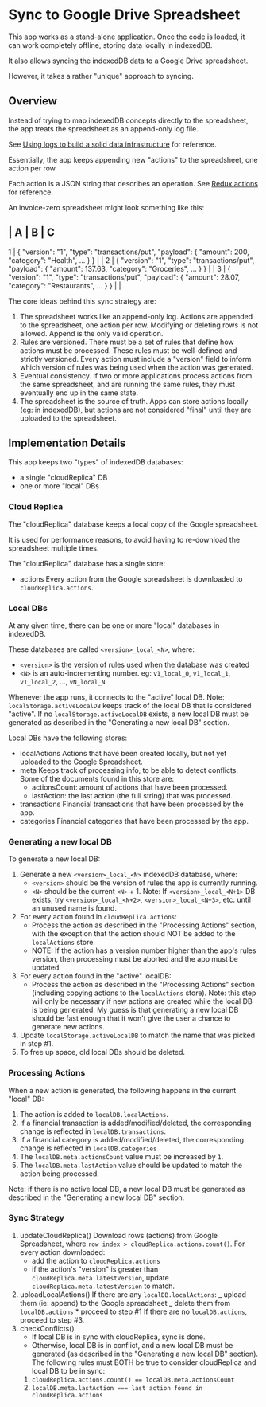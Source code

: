 # Sync to Google Drive Spreadsheet

This app works as a stand-alone application. Once the code is loaded, it can
work completely offline, storing data locally in indexedDB.

It also allows syncing the indexedDB data to a Google Drive spreadsheet.

However, it takes a rather "unique" approach to syncing.

## Overview

Instead of trying to map indexedDB concepts directly to the spreadsheet, the app treats the spreadsheet as an append-only log file.

See [Using logs to build a solid data infrastructure](http://martin.kleppmann.com/2015/05/27/logs-for-data-infrastructure.html) for reference.

Essentially, the app keeps appending new "actions" to the spreadsheet, one action per row.

Each action is a JSON string that describes an operation. See [Redux actions](https://redux.js.org/basics/actions/) for reference.

An invoice-zero spreadsheet might look something like this:

## | A | B | C

1 | { "version": "1", "type": "transactions/put", "payload": { "amount": 200, "category": "Health", ... } } | |
2 | { "version": "1", "type": "transactions/put", "payload": { "amount": 137.63, "category": "Groceries", ... } } | |
3 | { "version": "1", "type": "transactions/put", "payload": { "amount": 28.07, "category": "Restaurants", ... } } | |

The core ideas behind this sync strategy are:

1. The spreadsheet works like an append-only log.
   Actions are appended to the spreadsheet, one action per row. Modifying or deleting rows is not allowed. Append is the only valid operation.
2. Rules are versioned.
   There must be a set of rules that define how actions must be processed. These rules must be well-defined and strictly versioned. Every action must include a "version" field to inform which version of rules was being used when the action was generated.
3. Eventual consistency.
   If two or more applications process actions from the same spreadsheet, and are running the same rules, they must eventually end up in the same state.
4. The spreadsheet is the source of truth.
   Apps can store actions locally (eg: in indexedDB), but actions are not considered "final" until they are uploaded to the spreadsheet.

## Implementation Details

This app keeps two "types" of indexedDB databases:

- a single "cloudReplica" DB
- one or more "local" DBs

### Cloud Replica

The "cloudReplica" database keeps a local copy of the Google spreadsheet.

It is used for performance reasons, to avoid having to re-download the spreadsheet multiple times.

The "cloudReplica" database has a single store:

- actions
  Every action from the Google spreadsheet is downloaded to `cloudReplica.actions`.

### Local DBs

At any given time, there can be one or more "local" databases in indexedDB.

These databases are called `<version>_local_<N>`, where:

- `<version>` is the version of rules used when the database was created
- `<N>` is an auto-incrementing number.
  eg: `v1_local_0`, `v1_local_1`, `v1_local_2`, ..., `vN_local_N`

Whenever the app runs, it connects to the "active" local DB.
Note: `localStorage.activeLocalDB` keeps track of the local DB that is considered "active". If no `localStorage.activeLocalDB` exists, a new local DB must be generated as described in the "Generating a new local DB" section.

Local DBs have the following stores:

- localActions
  Actions that have been created locally, but not yet uploaded to the Google Spreadsheet.
- meta
  Keeps track of processing info, to be able to detect conflicts. Some of the documents found in this store are:
  - actionsCount: amount of actions that have been processed.
  - lastAction: the last action (the full string) that was processed.
- transactions
  Financial transactions that have been processed by the app.
- categories
  Financial categories that have been processed by the app.

### Generating a new local DB

To generate a new local DB:

1. Generate a new `<version>_local_<N>` indexedDB database, where:
   - `<version>` should be the version of rules the app is currently running.
   - `<N>` should be the current `<N>` + 1.
     Note: If `<version>_local_<N+1>` DB exists, try `<version>_local_<N+2>`, `<version>_local_<N+3>`, etc. until an unused name is found.
2. For every action found in `cloudReplica.actions`:
   - Process the action as described in the "Processing Actions" section, with the exception that the action should NOT be added to the `localActions` store.
   - NOTE: If the action has a version number higher than the app's rules version, then processing must be aborted and the app must be updated.
3. For every action found in the "active" localDB:
   - Process the action as described in the "Processing Actions" section (including copying actions to the `localActions` store).
     Note: this step will only be necessary if new actions are created while the local DB is being generated. My guess is that generating a new local DB should be fast enough that it won't give the user a chance to generate new actions.
4. Update `localStorage.activeLocalDB` to match the name that was picked in step #1.
5. To free up space, old local DBs should be deleted.

### Processing Actions

When a new action is generated, the following happens in the current "local" DB:

1. The action is added to `localDB.localActions`.
2. If a financial transaction is added/modified/deleted, the corresponding change is reflected in `localDB.transactions`.
3. If a financial category is added/modified/deleted, the corresponding change is reflected in `localDB.categories`
4. The `localDB.meta.actionsCount` value must be increased by `1`.
5. The `localDB.meta.lastAction` value should be updated to match the action being processed.

Note: if there is no active local DB, a new local DB must be generated as described in the "Generating a new local DB" section.

### Sync Strategy

1. updateCloudReplica()
   Download rows (actions) from Google Spreadsheet, where `row index > cloudReplica.actions.count()`.
   For every action downloaded:
   - add the action to `cloudReplica.actions`
   - if the action's "version" is greater than `cloudReplica.meta.latestVersion`, update `cloudReplica.meta.latestVersion` to match.
2. uploadLocalActions()
   If there are any `localDB.localActions`:
   _ upload them (ie: append) to the Google spreadsheet
   _ delete them from `localDB.actions` \* proceed to step #1
   If there are no `localDB.actions`, proceed to step #3.
3. checkConflicts()
   - If local DB is in sync with cloudReplica, sync is done.
   - Otherwise, local DB is in conflict, and a new local DB must be generated (as described in the "Generating a new local DB" section).
     The following rules must BOTH be true to consider cloudReplica and local DB to be in sync:
   1. `cloudReplica.actions.count() == localDB.meta.actionsCount`
   2. `localDB.meta.lastAction === last action found in cloudReplica.actions`
